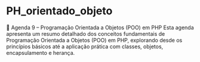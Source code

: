 # PH_orientado_objeto
📘 Agenda 9 – Programação Orientada a Objetos (POO) em PHP  Esta agenda apresenta um resumo detalhado dos conceitos fundamentais de Programação Orientada a Objetos (POO) em PHP, explorando desde os princípios básicos até a aplicação prática com classes, objetos, encapsulamento e herança.
